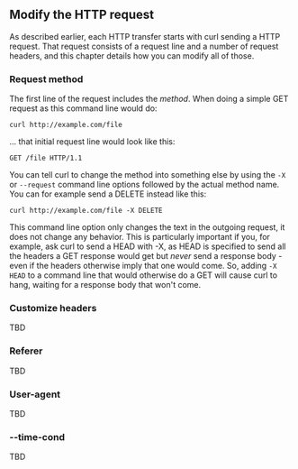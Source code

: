 ## Modify the HTTP request

As described earlier, each HTTP transfer starts with curl sending a HTTP
request. That request consists of a request line and a number of request
headers, and this chapter details how you can modify all of those.

### Request method

The first line of the request includes the *method*. When doing a simple GET
request as this command line would do:

    curl http://example.com/file

... that initial request line would look like this:

    GET /file HTTP/1.1

You can tell curl to change the method into something else by using the `-X`
or `--request` command line options followed by the actual method name. You
can for example send a DELETE instead like this:

    curl http://example.com/file -X DELETE

This command line option only changes the text in the outgoing request, it
does not change any behavior. This is particularly important if you, for
example, ask curl to send a HEAD with -X, as HEAD is specified to send all the
headers a GET response would get but *never* send a response body - even if
the headers otherwise imply that one would come. So, adding `-X HEAD` to a
command line that would otherwise do a GET will cause curl to hang, waiting
for a response body that won't come.

### Customize headers

TBD

### Referer

TBD

### User-agent

TBD

### --time-cond

TBD
